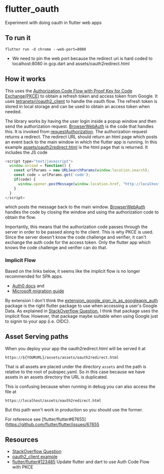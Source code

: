 # flutter_oauth
Experiment with doing oauth in flutter web apps

## To run it

```
flutter run -d chrome --web-port=8080
```

* We need to pin the web port because the redirect uri is hard coded to localhost:8080
  in gcp.dart and assets/oauth2redirect.html

## How it works

This uses the [Authorization Code Flow with Proof Key for Code Exchange(PKCE)](https://developers.google.com/identity/protocols/oauth2/web-server#httprest_1) to
obtain a refresh token and access token from Google. It uses [tetranetsrl/oauth2_client](https://pub.dev/packages/oauth2_client) to handle
the oauth flow. The refresh token is stored in local storage and can be used to obtain an access token when needed.

The library works by having the user login inside a popup window and then send the authorization request. [BrowserWebAuth](https://github.com/teranetsrl/oauth2_client/blob/e7205bf1e614e3e5ceed8ab2f467a486b3bd581e/lib/src/browser_web_auth.dart#L9) is the code that handles this. It is invoked from [requestAuthorization](https://github.com/teranetsrl/oauth2_client/blob/e7205bf1e614e3e5ceed8ab2f467a486b3bd581e/lib/oauth2_client.dart#L242). The authorization request returns a redirect. The redirect
URL should return an html page which posts an event back to the main window in which the flutter app is running. In this example
[assets/oauth2redirect.html](assets/oauth2redirect.html) is the html page that is returned. It includes the JS code

```javascript
<script type="text/javascript">
  window.onload = function() {
    const urlParams = new URLSearchParams(window.location.search);
    const code = urlParams.get('code');
    if(code) {
      window.opener.postMessage(window.location.href, "http://localhost:8080/assets/oauth2redirect.html");
    }
  }
</script>
```

which posts the message back to the main window. [BrowserWebAuth](https://github.com/teranetsrl/oauth2_client/blob/e7205bf1e614e3e5ceed8ab2f467a486b3bd581e/lib/src/browser_web_auth.dart#L22) handles the code by closing the window and using the authorization code to obtain the flow.

Importantly, this means that the authorization code passes through the server in order to be passed along to the client. 
This is why PKCE is used. Since the server doesn't know the code challenge and verifier, it can't exchange the auth code
for the access token. Only the flutter app which knows the code challenge and verifier can do that.

### Implicit Flow

Based on the links below, it seems like the implicit flow is no longer recommended for SPA apps.
  * [Auth0 docs](https://auth0.com/docs/get-started/authentication-and-authorization-flow/implicit-flow-with-form-post) and
  * [Microsoft migration guide](https://learn.microsoft.com/en-us/azure/active-directory/develop/migrate-spa-implicit-to-auth-code)

By extension I don't think the [extension_google_sign_in_as_googleapis_auth](https://pub.dev/packages/extension_google_sign_in_as_googleapis_auth)
package is the right flutter package to use when accessing a user's Google Data. As explained in [StackOverflow Question](https://stackoverflow.com/questions/75835761/how-to-persist-google-api-credentials-in-a-flutter-spa), I think that package uses the implicit flow. However, that 
package maybe suitable when using Google just to signin to your app (i.e. OIDC). 

## Asset Serving paths

When you deploy your app the oauth2redirect.html will be served it at

```
https://${YOURURL}/assets/assets/oauth2redirect.html
```

That is all assets are placed under the directory `assets` and the path is relative to the root of pubspec.yaml. 
So in this case because we have assets in an assets directory the URL is duplicated.

This is confusing because when running in debug you can also access the file at

```
https://localhost/assets/oauth2redirect.html
```

But this path won't work in production so you should use the former.

For reference see [flutter/flutter#67655](https://github.com/flutter/flutter/issues/67655

## Resources
* [StackOverflow Question](https://stackoverflow.com/questions/75835761/how-to-persist-google-api-credentials-in-a-flutter-spa)
* [oauth2_client example](https://pub.dev/packages/oauth2_client/example)
* [flutter/flutter#123485](https://github.com/flutter/flutter/issues/123485) Update flutter and dart to use Auth Code Flow with PKCE